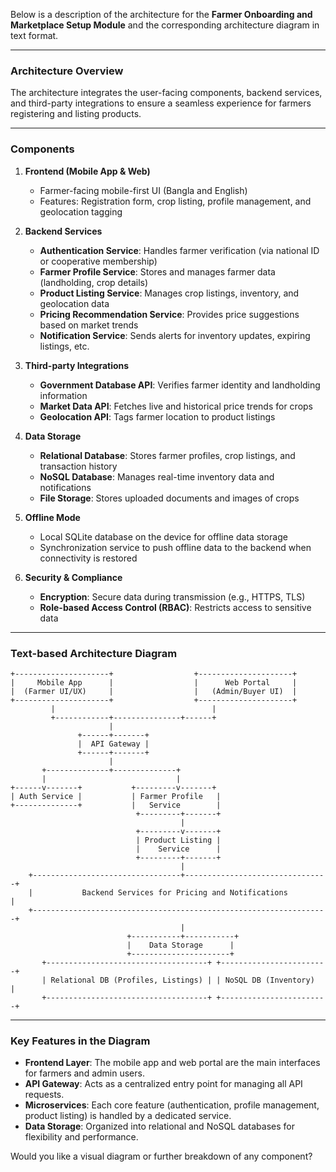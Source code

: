 Below is a description of the architecture for the **Farmer Onboarding and Marketplace Setup Module** and the corresponding architecture diagram in text format.  

---

### Architecture Overview  
The architecture integrates the user-facing components, backend services, and third-party integrations to ensure a seamless experience for farmers registering and listing products.  

---

### Components  
1. **Frontend (Mobile App & Web)**  
   - Farmer-facing mobile-first UI (Bangla and English)  
   - Features: Registration form, crop listing, profile management, and geolocation tagging  

2. **Backend Services**  
   - **Authentication Service**: Handles farmer verification (via national ID or cooperative membership)  
   - **Farmer Profile Service**: Stores and manages farmer data (landholding, crop details)  
   - **Product Listing Service**: Manages crop listings, inventory, and geolocation data  
   - **Pricing Recommendation Service**: Provides price suggestions based on market trends  
   - **Notification Service**: Sends alerts for inventory updates, expiring listings, etc.  

3. **Third-party Integrations**  
   - **Government Database API**: Verifies farmer identity and landholding information  
   - **Market Data API**: Fetches live and historical price trends for crops  
   - **Geolocation API**: Tags farmer location to product listings  

4. **Data Storage**  
   - **Relational Database**: Stores farmer profiles, crop listings, and transaction history  
   - **NoSQL Database**: Manages real-time inventory data and notifications  
   - **File Storage**: Stores uploaded documents and images of crops  

5. **Offline Mode**  
   - Local SQLite database on the device for offline data storage  
   - Synchronization service to push offline data to the backend when connectivity is restored  

6. **Security & Compliance**  
   - **Encryption**: Secure data during transmission (e.g., HTTPS, TLS)  
   - **Role-based Access Control (RBAC)**: Restricts access to sensitive data  

---

### Text-based Architecture Diagram  

```plaintext
+---------------------+                  +---------------------+              
|     Mobile App      |                  |      Web Portal     |              
|  (Farmer UI/UX)     |                  |   (Admin/Buyer UI)  |              
+---------------------+                  +---------------------+              
         |                                   |                            
         +------------+---------------+------+                            
                      |                                                  
               +------+-------+                                          
               |  API Gateway |                                          
               +------+-------+                                          
                      |                                                  
       +--------------+--------------+                                   
       |                             |                                   
+------v-------+           +---------v-------+                          
| Auth Service |           | Farmer Profile   |                          
+--------------+           |   Service        |                          
                            +---------+-------+                          
                                      |                                   
                            +---------v-------+                          
                            | Product Listing |                          
                            |    Service      |                          
                            +---------+-------+                          
                                      |                                   
    +---------------------------------+--------------------------------+  
    |           Backend Services for Pricing and Notifications         |  
    +------------------------------------------------------------------+  
                                      |                                   
                          +-----------+-----------+                      
                          |    Data Storage      |                      
                          +----------------------+                      
       +------------------------------------+ +------------------------+  
       | Relational DB (Profiles, Listings) | | NoSQL DB (Inventory)  |  
       +------------------------------------+ +------------------------+  
```

---

### Key Features in the Diagram  
- **Frontend Layer**: The mobile app and web portal are the main interfaces for farmers and admin users.  
- **API Gateway**: Acts as a centralized entry point for managing all API requests.  
- **Microservices**: Each core feature (authentication, profile management, product listing) is handled by a dedicated service.  
- **Data Storage**: Organized into relational and NoSQL databases for flexibility and performance.  

Would you like a visual diagram or further breakdown of any component?
